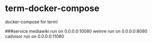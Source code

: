 # term-docker-compose
docker-compose for term!

###service
mediawiki run on 0.0.0.0:10080
weinre run on 0.0.0.0:8080
cadvisor run on 0.0.0.0:11080


